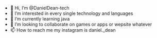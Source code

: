 - 👋 Hi, I’m @DanielDean-tech
- 👀 I’m interested in every single technology and languages
- 🌱 I’m currently learning java
- 💞️ I’m looking to collaborate on games or apps or wepsite whatever
- 📫 How to reach me my instagram is daniel._dean 

<!---
DanielDean-tech/DanielDean-tech is a ✨ special ✨ repository because its `README.md` (this file) appears on your GitHub profile.
You can click the Preview link to take a look at your changes.
--->
